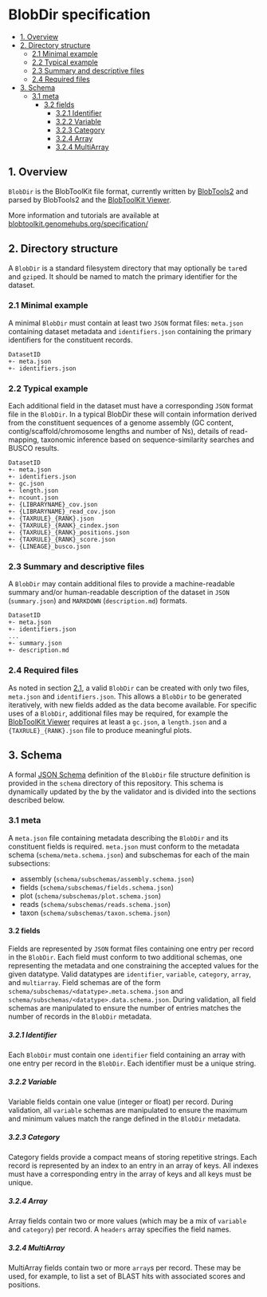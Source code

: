 # BlobDir specification

<!-- TOC depthFrom:2 depthTo:6 withLinks:1 updateOnSave:1 orderedList:0 -->

- [1. Overview](#1-overview)
- [2. Directory structure](#2-directory-structure)
	- [2.1 Minimal example](#21-minimal-example)
	- [2.2 Typical example](#22-typical-example)
	- [2.3 Summary and descriptive files](#23-summary-and-descriptive-files)
	- [2.4 Required files](#24-required-files)
- [3. Schema](#3-schema)
	- [3.1 meta](#31-meta)
		- [3.2 fields](#32-fields)
			- [3.2.1 Identifier](#321-identifier)
			- [3.2.2 Variable](#322-variable)
			- [3.2.3 Category](#323-category)
			- [3.2.4 Array](#324-array)
			- [3.2.4 MultiArray](#324-multiarray)

<!-- /TOC -->

## 1. Overview
`BlobDir` is the BlobToolKit file format, currently written by [BlobTools2](https://github.com/blobtoolkit/blobtools2) and parsed by BlobTools2 and the [BlobToolKit Viewer](https://github.com/blobtoolkit/viewer).

More information and tutorials are available at [blobtoolkit.genomehubs.org/specification/](https://blobtoolkit.genomehubs.org/specification/)

## 2. Directory structure
A `BlobDir` is a standard filesystem directory that may optionally be `tar`ed and `gzip`ed. It should be named to match the primary identifier for the dataset.

### 2.1 Minimal example
A minimal `BlobDir` must contain at least two `JSON` format files: `meta.json` containing dataset metadata and `identifiers.json` containing the primary identifiers for the constituent records.

```
DatasetID
+- meta.json
+- identifiers.json
```

### 2.2 Typical example
Each additional field in the dataset must have a corresponding `JSON` format file in the `BlobDir`. In a typical BlobDir these will contain information derived from the constituent sequences of a genome assembly (GC content, contig/scaffold/chromosome lengths and number of Ns), details of read-mapping, taxonomic inference based on sequence-similarity searches and BUSCO results.

```
DatasetID
+- meta.json
+- identifiers.json
+- gc.json
+- length.json
+- ncount.json
+- {LIBRARYNAME}_cov.json
+- {LIBRARYNAME}_read_cov.json
+- {TAXRULE}_{RANK}.json
+- {TAXRULE}_{RANK}_cindex.json
+- {TAXRULE}_{RANK}_positions.json
+- {TAXRULE}_{RANK}_score.json
+- {LINEAGE}_busco.json
```

### 2.3 Summary and descriptive files
A `BlobDir` may contain additional files to provide a machine-readable summary and/or human-readable description of the dataset in `JSON` (`summary.json`) and `MARKDOWN` (`description.md`) formats.

```
DatasetID
+- meta.json
+- identifiers.json
...
+- summary.json
+- description.md
```

### 2.4 Required files
As noted in section [2.1](#21-minimal-example), a valid `BlobDir` can be created with only two files, `meta.json` and `identifiers.json`. This allows a `BlobDir` to be generated iteratively, with new fields added as the data become available. For specific uses of a `BlobDir`, additional files may be required, for example the [BlobToolKit Viewer](https://github.com/blobtoolkit/viewer) requires at least a `gc.json`, a `length.json` and a `{TAXRULE}_{RANK}.json` file to produce meaningful plots.

## 3. Schema

A formal [JSON Schema](https://json-schema.org) definition of the `BlobDir` file structure definition is provided in the `schema` directory of this repository. This schema is dynamically updated by the by the validator and is divided into the sections described below.

### 3.1 meta
A `meta.json` file containing metadata describing the `BlobDir` and its constituent fields is required. `meta.json` must conform to the metadata schema (`schema/meta.schema.json`) and subschemas for each of the main subsections:

 - assembly (`schema/subschemas/assembly.schema.json`)
 - fields (`schema/subschemas/fields.schema.json`)
 - plot (`schema/subschemas/plot.schema.json`)
 - reads (`schema/subschemas/reads.schema.json`)
 - taxon (`schema/subschemas/taxon.schema.json`)

#### 3.2 fields

Fields are represented by `JSON` format files containing one entry per record in the `BlobDir`. Each field must conform to two additional schemas, one representing the metadata and one constraining the accepted values for the given datatype. Valid datatypes are `identifier`, `variable`, `category`, `array`, and `multiarray`. Field schemas are of the form `schema/subschemas/<datatype>.meta.schema.json` and `schema/subschemas/<datatype>.data.schema.json`. During validation, all field schemas are manipulated to ensure the number of entries matches the number of records in the `BlobDir` metadata.

##### 3.2.1 Identifier

Each `BlobDir` must contain one `identifier` field containing an array with one entry per record in the `BlobDir`. Each identifier must be a unique string.

##### 3.2.2 Variable

Variable fields contain one value (integer or float) per record. During validation, all `variable` schemas are manipulated to ensure the maximum and minimum values match the range defined in the `BlobDir` metadata.

##### 3.2.3 Category

Category fields provide a compact means of storing repetitive strings. Each record is represented by an index to an entry in an array of keys. All indexes must have a corresponding entry in the array of keys and all keys must be unique.

##### 3.2.4 Array

Array fields contain two or more values (which may be a mix of `variable` and `category`) per record. A `headers` array specifies the field names.

##### 3.2.4 MultiArray

MultiArray fields contain two or more `array`s per record. These may be used, for example, to list a set of BLAST hits with associated scores and positions.
